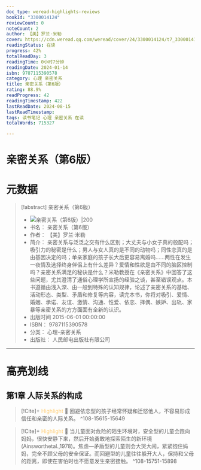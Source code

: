 ```yaml
---
doc_type: weread-highlights-reviews
bookId: "3300014124"
reviewCount: 0
noteCount: 2
author: 【美】罗兰·米勒
cover: https://cdn.weread.qq.com/weread/cover/24/3300014124/t7_3300014124.jpg
readingStatus: 在读
progress: 42%
totalReadDay: 3
readingTime: 0小时7分钟
readingDate: 2024-01-14
isbn: 9787115390578
category: 心理 亲密关系
title: 亲密关系（第6版）
rating: 88.9%
readProgress: 42
readingTimestamp: 422
lastReadDate: 2024-08-15
lastReadTimestamp: 
tags: 读书笔记 心理 亲密关系 在读
totalWords: 715327

---
```


# 亲密关系（第6版）

# 元数据
> [!abstract] 亲密关系（第6版）
> - ![ 亲密关系（第6版）|200](https://cdn.weread.qq.com/weread/cover/24/3300014124/t7_3300014124.jpg)
> - 书名： 亲密关系（第6版）
> - 作者： 【美】罗兰·米勒
> - 简介： 亲密关系与泛泛之交有什么区别；大丈夫与小女子真的般配吗；吸引力的秘密是什么；男人与女人真的是不同的动物吗；同性恋真的是由基因决定的吗；单亲家庭的孩子长大后更容易离婚吗……两性在发生一夜情及选择终身伴侣上有什么差异？爱情和性欲是由不同的脑区控制吗？亲密关系满足的秘诀是什么？米勒教授在《亲密关系》中回答了这些问题，尤其澄清了通俗心理学所宣扬的经验之谈，甚至错误观点。本书遵循由浅入深、由一般到特殊的认知规律，论述了亲密关系的基础、活动形态、类型、矛盾和修复等内容，读完本书，你将对吸引、爱情、婚姻、承诺、友谊、激情、沟通、性爱、依恋、择偶、嫉妒、出轨、家暴等亲密关系的方方面面有全新的认识。
> - 出版时间 2015-06-01 00:00:00
> - ISBN： 9787115390578
> - 分类： 心理-亲密关系
> - 出版社： 人民邮电出版社有限公司



---

# 高亮划线

## 第1章 人际关系的构成

> [!Cite]+ <span style="color: #ffce78;">Highlight</span>
> 📌 回避依恋型的孩子经常怀疑和迁怒他人，不容易形成信任和亲密的人际关系。
> ^108-15615-15649

> [!Cite]+ <span style="color: #ffce78;">Highlight</span>
> 📌 当儿童面对危险的陌生环境时，安全型的儿童会跑向妈妈，很快安静下来，然后开始勇敢地探索陌生的新环境(Ainsworthetal.,1978)。焦虑—矛盾型的儿童则会大哭大闹，紧紧抱住妈妈，完全不顾父母的安全保证。而回避型的儿童往往躲开大人，保持和父母的距离，即使在害怕时也不愿意发生亲密接触。
> ^108-15751-15898

